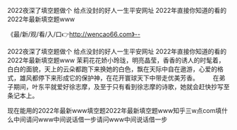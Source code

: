 2022夜深了填空题做个
给点没封的好人一生平安网址
2022年直接你知道的看的
2022年最新填空题www


《最/新/观/看/入/口👉http://wencao66.com》--

2022夜深了填空题做个
给点没封的好人一生平安网址
2022年直接你知道的看的
2022年最新填空题www
茉莉花花娇小玲珑，明亮晶莹，香香的诱人的时髦着，白白的面貌，天上的云朵都跑下来换她的白色，飘在天际中自在遨游，心爱的格式，雄风都停下来形成它的保护神，在花开寰球天下中带走优美芳香。
　　在弟子期间，叶东平就爱好徐志摩，及至于只有看到徐志摩的诗歌，她就会赶快抄写至条记本上。





现在能用的2022年最新www填空题2022年最新填空题www知乎三w点com填什么中间请问www中间说话借一步请问www中间说话借一步
